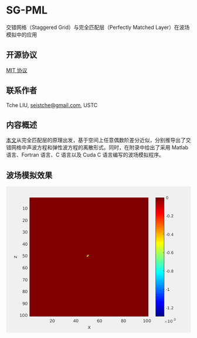 # SG-PML

交错网格（Staggered Grid）与完全匹配层（Perfectly Matched Layer）在波场模拟中的应用

## 开源协议

[MIT 协议](http://tchel.mit-license.org)

## 联系作者

Tche LIU, <seistche@gmail.com>, USTC

## 内容概述

[本文](./SG-PML.pdf)从完全匹配层的原理出发，基于空间上任意偶数阶差分近似，分别推导出了交错网格中声波方程和弹性波方程的离散形式。同时，在附录中给出了采用 Matlab 语言、Fortran 语言、C 语言以及 Cuda C 语言编写的波场模拟程序。

## 波场模拟效果

![Snapshot](Figure/Snapshot.gif)

